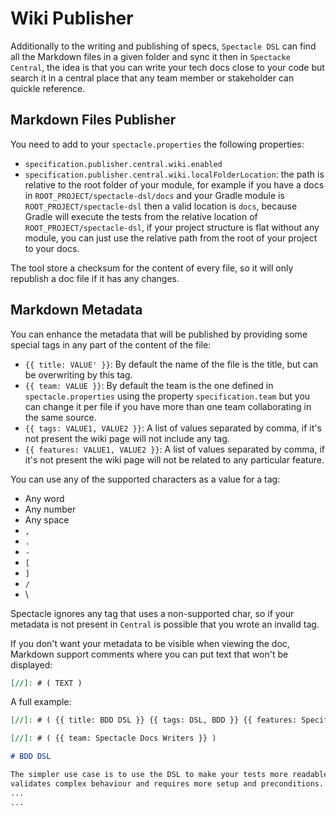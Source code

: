 [//]: # ( {{ title: Wiki Publisher }} {{ features: Wiki }} )

[//]: # ( {{ team: Spectacle }} {{ tags: Wiki Publisher }} )

# Wiki Publisher

Additionally to the writing and publishing of specs, `Spectacle DSL` can find all the Markdown files in a given folder and sync it then
in `Spectacke Central`, the idea is that you can write your tech docs close to your code but search it in a central place that any team member or
stakeholder can quickle reference.

## Markdown Files Publisher

You need to add to your `spectacle.properties` the following properties:

* `specification.publisher.central.wiki.enabled`
* `specification.publisher.central.wiki.localFolderLocation`: the path is relative to the root folder of your module, for example if you have a docs
  in `ROOT_PROJECT/spectacle-dsl/docs` and your Gradle module is `ROOT_PROJECT/spectacle-dsl` then a valid location is `docs`, because Gradle will
  execute the tests from the relative location of `ROOT_PROJECT/spectacle-dsl`, if your project structure is flat without any module, you can just use
  the relative path from the root of your project to your docs.

The tool store a checksum for the content of every file, so it will only republish a doc file if it has any changes.

## Markdown Metadata

You can enhance the metadata that will be published by providing some special tags in any part of the content of the file:

* `{{ title: VALUE' }}`: By default the name of the file is the title, but can be overwriting by this tag.
* `{{ team: VALUE }}`: By default the team is the one defined in `spectacle.properties` using the property `specification.team` but you can change it
  per file if you have more than one team collaborating in the same source.
* `{{ tags: VALUE1, VALUE2 }}`: A list of values separated by comma, if it's not present the wiki page will not include any tag.
* `{{ features: VALUE1, VALUE2 }}`: A list of values separated by comma, if it's not present the wiki page will not be related to any particular
  feature.

You can use any of the supported characters as a value for a tag:

* Any word
* Any number
* Any space
* `,`
* `.`
* `-`
* `[`
* `]`
* `/`
* \

Spectacle ignores any tag that uses a non-supported char, so if your metadata is not present in `Central` is possible that you wrote an invalid tag.

If you don't want your metadata to be visible when viewing the doc, Markdown support comments where you can put text that won't be displayed:

```markdown
[//]: # ( TEXT )
```

A full example:

```markdown
[//]: # ( {{ title: BDD DSL }} {{ tags: DSL, BDD }} {{ features: Specifications  }} )

[//]: # ( {{ team: Spectacle Docs Writers }} )

# BDD DSL

The simpler use case is to use the DSL to make your tests more readable, it's particularly useful for writing Integration Tests because it usually
validates complex behaviour and requires more setup and preconditions.
...
...
```
